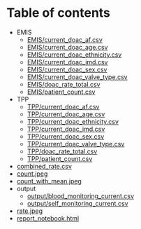 # Table of contents

* EMIS
  * [EMIS/current_doac_af.csv](EMIS/current_doac_af.csv)
  * [EMIS/current_doac_age.csv](EMIS/current_doac_age.csv)
  * [EMIS/current_doac_ethnicity.csv](EMIS/current_doac_ethnicity.csv)
  * [EMIS/current_doac_imd.csv](EMIS/current_doac_imd.csv)
  * [EMIS/current_doac_sex.csv](EMIS/current_doac_sex.csv)
  * [EMIS/current_doac_valve_type.csv](EMIS/current_doac_valve_type.csv)
  * [EMIS/doac_rate_total.csv](EMIS/doac_rate_total.csv)
  * [EMIS/patient_count.csv](EMIS/patient_count.csv)
* TPP
  * [TPP/current_doac_af.csv](TPP/current_doac_af.csv)
  * [TPP/current_doac_age.csv](TPP/current_doac_age.csv)
  * [TPP/current_doac_ethnicity.csv](TPP/current_doac_ethnicity.csv)
  * [TPP/current_doac_imd.csv](TPP/current_doac_imd.csv)
  * [TPP/current_doac_sex.csv](TPP/current_doac_sex.csv)
  * [TPP/current_doac_valve_type.csv](TPP/current_doac_valve_type.csv)
  * [TPP/doac_rate_total.csv](TPP/doac_rate_total.csv)
  * [TPP/patient_count.csv](TPP/patient_count.csv)
* [combined_rate.csv](combined_rate.csv)
* [count.jpeg](count.jpeg)
* [count_with_mean.jpeg](count_with_mean.jpeg)
* output
  * [output/blood_monitoring_current.csv](output/blood_monitoring_current.csv)
  * [output/self_monitoring_current.csv](output/self_monitoring_current.csv)
* [rate.jpeg](rate.jpeg)
* [report_notebook.html](report_notebook.html)